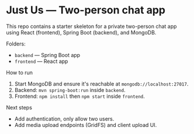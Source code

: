 # Just Us — Two-person chat app

This repo contains a starter skeleton for a private two-person chat app using React (frontend), Spring Boot (backend), and MongoDB.

Folders:
- `backend` — Spring Boot app
- `frontend` — React app

How to run
1. Start MongoDB and ensure it's reachable at `mongodb://localhost:27017`.
2. Backend: `mvn spring-boot:run` inside `backend`.
3. Frontend: `npm install` then `npm start` inside `frontend`.

Next steps
- Add authentication, only allow two users.
- Add media upload endpoints (GridFS) and client upload UI.
